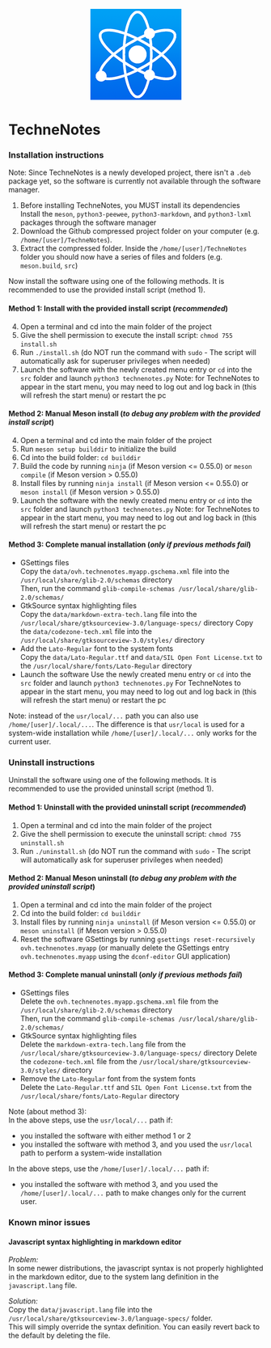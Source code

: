 
<p align="center">
    <img alt="logo" src="./data/sample_media/technenotes_icon.png">
</p>

# TechneNotes

### Installation instructions
Note: Since TechneNotes is a newly developed project, there isn't a `.deb` package yet, so the software is currently not available through the software manager.

1. Before installing TechneNotes, you MUST install its dependencies  
Install the `meson`, `python3-peewee`, `python3-markdown`, and `python3-lxml` packages through the software manager
2. Download the Github compressed project folder on your computer (e.g. `/home/[user]/TechneNotes`).  
3. Extract the compressed folder. Inside the `/home/[user]/TechneNotes` folder you should now have a series of files and folders (e.g. `meson.build`, `src`)

Now install the software using one of the following methods. It is recommended to use the provided install script (method 1).

#### Method 1: Install with the provided install script (*recommended*)
4. Open a terminal and cd into the main folder of the project
5. Give the shell permission to execute the install script: `chmod 755 install.sh`
6. Run `./install.sh` (do NOT run the command with `sudo` - The script will automatically ask for superuser privileges when needed)
7. Launch the software with the newly created menu entry or `cd` into the `src` folder and launch `python3 technenotes.py`
Note: for TechneNotes to appear in the start menu, you may need to log out and log back in (this will refresh the start menu) or restart the pc

#### Method 2: Manual Meson install (*to debug any problem with the provided install script*)
4. Open a terminal and cd into the main folder of the project
5. Run `meson setup builddir` to initialize the build
6. Cd into the build folder: `cd builddir`
7. Build the code by running `ninja` (if Meson version <= 0.55.0) or `meson compile` (if Meson version > 0.55.0)
8. Install files by running `ninja install` (if Meson version <= 0.55.0) or `meson install` (if Meson version > 0.55.0)
9. Launch the software with the newly created menu entry or `cd` into the `src` folder and launch `python3 technenotes.py`
Note: for TechneNotes to appear in the start menu, you may need to log out and log back in (this will refresh the start menu) or restart the pc

#### Method 3: Complete manual installation (*only if previous methods fail*)
- GSettings files  
  Copy the `data/ovh.technenotes.myapp.gschema.xml` file into the `/usr/local/share/glib-2.0/schemas` directory  
  Then, run the  command `glib-compile-schemas /usr/local/share/glib-2.0/schemas/`
- GtkSource syntax highlighting files  
  Copy the `data/markdown-extra-tech.lang` file into the `/usr/local/share/gtksourceview-3.0/language-specs/` directory
  Copy the `data/codezone-tech.xml` file into the `/usr/local/share/gtksourceview-3.0/styles/` directory
- Add the `Lato-Regular` font to the system fonts  
  Copy the `data/Lato-Regular.ttf` and `data/SIL Open Font License.txt` to the `/usr/local/share/fonts/Lato-Regular` directory
- Launch the software 
  Use the newly created menu entry or `cd` into the `src` folder and launch `python3 technenotes.py`
  For TechneNotes to appear in the start menu, you may need to log out and log back in (this will refresh the start menu) or restart the pc
  
Note: instead of the `usr/local/...` path you can also use `/home/[user]/.local/...`. The difference is that `usr/local` is used for a system-wide installation while `/home/[user]/.local/...` only works for the current user. 

### Uninstall instructions

Uninstall the software using one of the following methods. It is recommended to use the provided uninstall script (method 1).

#### Method 1: Uninstall with the provided uninstall script (*recommended*)
1. Open a terminal and cd into the main folder of the project
2. Give the shell permission to execute the uninstall script: `chmod 755 uninstall.sh`
3. Run `./uninstall.sh` (do NOT run the command with `sudo` - The script will automatically ask for superuser privileges when needed)

#### Method 2: Manual Meson uninstall (*to debug any problem with the provided uninstall script*)
1. Open a terminal and cd into the main folder of the project
2. Cd into the build folder: `cd builddir`
3. Install files by running `ninja uninstall` (if Meson version <= 0.55.0) or `meson uninstall` (if Meson version > 0.55.0)
4. Reset the software GSettings by running `gsettings reset-recursively ovh.technenotes.myapp` (or manually delete the GSettings entry `ovh.technenotes.myapp` using the `dconf-editor` GUI application)

#### Method 3: Complete manual uninstall (*only if previous methods fail*)
- GSettings files  
  Delete the `ovh.technenotes.myapp.gschema.xml` file from the `/usr/local/share/glib-2.0/schemas` directory  
  Then, run the  command `glib-compile-schemas /usr/local/share/glib-2.0/schemas/`
- GtkSource syntax highlighting files  
  Delete the `markdown-extra-tech.lang` file from the `/usr/local/share/gtksourceview-3.0/language-specs/` directory
  Delete the `codezone-tech.xml` file from the `/usr/local/share/gtksourceview-3.0/styles/` directory
- Remove the `Lato-Regular` font from the system fonts  
  Delete the `Lato-Regular.ttf` and `SIL Open Font License.txt` from the `/usr/local/share/fonts/Lato-Regular` directory
  
Note (about method 3):  
In the above steps, use the `usr/local/...` path if:
- you installed the software with either method 1 or 2
- you installed the software with method 3, and you used the `usr/local` path to perform a system-wide installation  

In the above steps, use the `/home/[user]/.local/...` path if:
- you installed the software with method 3, and you used the `/home/[user]/.local/...` path to make changes only for the current user.  

### Known minor issues

#### Javascript syntax highlighting in markdown editor
*Problem:*  
In some newer distributions, the javascript syntax is not properly highlighted in the markdown editor, due to the system lang definition in the `javascript.lang` file.

*Solution:*  
Copy the `data/javascript.lang` file into the `/usr/local/share/gtksourceview-3.0/language-specs/` folder.  
This will simply override the syntax definition. You can easily revert back to the default by deleting the file.
